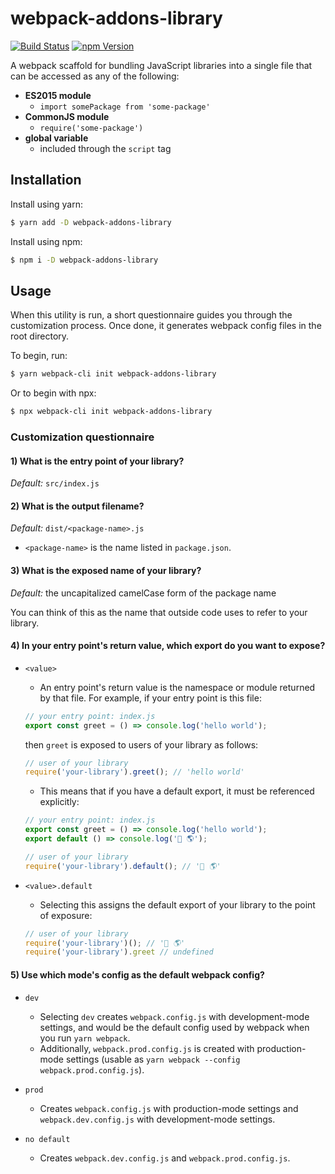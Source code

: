 # webpack-addons-library

[![Build Status](https://img.shields.io/travis/albytseng/webpack-addons-library.svg)](https://travis-ci.org/albytseng/webpack-addons-library) [![npm Version](https://img.shields.io/npm/v/webpack-addons-library.svg)](https://www.npmjs.com/package/webpack-addons-library)

A webpack scaffold for bundling JavaScript libraries into a single file that can be accessed as any of the following:
- __ES2015 module__
  - `import somePackage from 'some-package'`
- __CommonJS module__
  - `require('some-package')`
- __global variable__
  - included through the `script` tag

## Installation

Install using yarn:

```bash
$ yarn add -D webpack-addons-library
```

Install using npm:

```bash
$ npm i -D webpack-addons-library
```

## Usage

When this utility is run, a short questionnaire guides you through the customization process. Once done, it generates webpack config files in the root directory.

To begin, run:

```bash
$ yarn webpack-cli init webpack-addons-library
```

Or to begin with npx:

```bash
$ npx webpack-cli init webpack-addons-library
```

### Customization questionnaire

#### 1) What is the entry point of your library?

*Default:* `src/index.js`

#### 2) What is the output filename?

*Default:* `dist/<package-name>.js`

- `<package-name>` is the name listed in `package.json`.

#### 3) What is the exposed name of your library?

*Default:* the uncapitalized camelCase form of the package name

You can think of this as the name that outside code uses to refer to your library.

#### 4) In your entry point's return value, which export do you want to expose?

- `<value>`
  - An entry point's return value is the namespace or module returned by that file. For example, if your entry point is this file:

  ```JavaScript
  // your entry point: index.js
  export const greet = () => console.log('hello world');
  ```

  then `greet` is exposed to users of your library as follows:

  ```JavaScript
  // user of your library
  require('your-library').greet(); // 'hello world'
  ```

  - This means that if you have a default export, it must be referenced explicitly:

  ```JavaScript
  // your entry point: index.js
  export const greet = () => console.log('hello world');
  export default () => console.log('👋 🌎');
  ```

  ```JavaScript
  // user of your library
  require('your-library').default(); // '👋 🌎'
  ```

- `<value>.default`
  - Selecting this assigns the default export of your library to the point of exposure:

  ```JavaScript
  // user of your library
  require('your-library')(); // '👋 🌎'
  require('your-library').greet // undefined
  ```

#### 5) Use which mode's config as the default webpack config?

- `dev`
  - Selecting `dev` creates `webpack.config.js` with development-mode settings, and would be the default config used by webpack when you run `yarn webpack`.
  - Additionally, `webpack.prod.config.js` is created with production-mode settings (usable as `yarn webpack --config webpack.prod.config.js`).

- `prod`
  - Creates `webpack.config.js` with production-mode settings and `webpack.dev.config.js` with development-mode settings.

- `no default`
  - Creates `webpack.dev.config.js` and `webpack.prod.config.js`.
